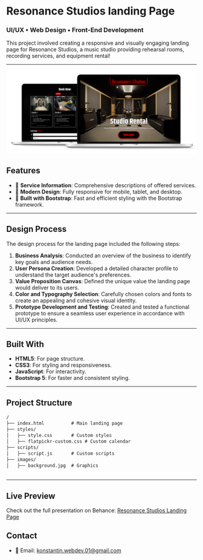 # Resonance Studios landing Page
### UI/UX • Web Design • Front-End Development 

This project involved creating a responsive and visually engaging landing page for Resonance Studios, a music studio providing rehearsal rooms, recording services, and equipment rental!

---

![laptops](laptops.png)

## Features

- 📜 **Service Information**: Comprehensive descriptions of offered services.
- 🎨 **Modern Design**: Fully responsive for mobile, tablet, and desktop.
- 🚀 **Built with Bootstrap**: Fast and efficient styling with the Bootstrap framework.

---

## Design Process

The design process for the landing page included the following steps:

1. **Business Analysis**: Conducted an overview of the business to identify key goals and audience needs.
2. **User Persona Creation**: Developed a detailed character profile to understand the target audience's preferences.
3. **Value Proposition Canvas**: Defined the unique value the landing page would deliver to its users.
4. **Color and Typography Selection**: Carefully chosen colors and fonts to create an appealing and cohesive visual identity.
5. **Prototype Development and Testing**: Created and tested a functional prototype to ensure a seamless user experience in accordance with UI/UX principles.

---

## Built With

- **HTML5**: For page structure.
- **CSS3**: For styling and responsiveness.
- **JavaScript**: For interactivity.
- **Bootstrap 5**: For faster and consistent styling.

---

## Project Structure

```
/
├── index.html          # Main landing page
├── styles/
│   ├── style.css       # Custom styles
│   ├── flatpickr-custom.css # Custom calendar
├── scripts/
│   ├── script.js       # Custom scripts
├── images/ 
│   ├── background.jpg  # Graphics
 
```

---

## Live Preview

Check out the full presentation on Behance:  [Resonance Studios Landing Page](https://www.behance.net/gallery/216367791/Resonance-Studios-Landing-Page)

## Contact

- 📧 Email: [konstantin.webdev.01@gmail.com](mailto:konstantin.webdev.01@gmail.com)
